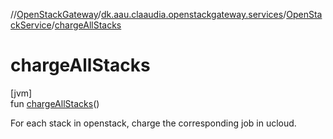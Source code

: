 //[OpenStackGateway](../../../index.md)/[dk.aau.claaudia.openstackgateway.services](../index.md)/[OpenStackService](index.md)/[chargeAllStacks](charge-all-stacks.md)

# chargeAllStacks

[jvm]\
fun [chargeAllStacks](charge-all-stacks.md)()

For each stack in openstack, charge the corresponding job in ucloud.
